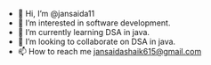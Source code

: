 - 👋 Hi, I’m @jansaida11
- 👀 I’m interested in software development.
- 🌱 I’m currently learning DSA in java.
- 💞️ I’m looking to collaborate on DSA in java.
- 📫 How to reach me jansaidashaik615@gmail.com

<!---
jansaida11/jansaida11 is a ✨ special ✨ repository because its `README.md` (this file) appears on your GitHub profile.
You can click the Preview link to take a look at your changes.
--->
